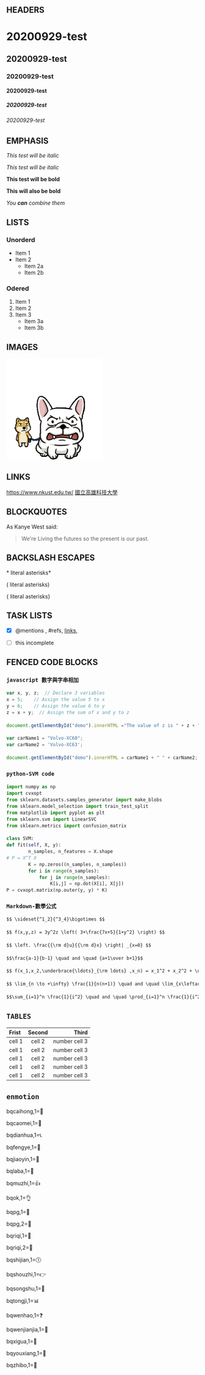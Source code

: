 ## HEADERS

# 20200929-test
## 20200929-test
### 20200929-test
#### 20200929-test
##### 20200929-test
###### 20200929-test

## EMPHASIS

*This test will be italic*

_This test will be italic_

**This test will be bold**

__This will also be bold__

*You **can** combine them*

## LISTS
### Unorderd

* Item 1
* Item 2
  * Item 2a
  * Item 2b

### Odered

1. Item 1
2. Item 2
3. Item 3
    * Item 3a
    * Item 3b
  
## IMAGES
![Cute dog](./wadog.gif "內有惡犬")

## LINKS
https://www.nkust.edu.tw/
[國立高雄科技大學](https://www.nkust.edu.tw/)


## BLOCKQUOTES

As Kanye West said:
> We're Living the futures so
> the present is our past.

## BACKSLASH ESCAPES
\* literal asterisks\*

\( literal asterisks\)

\{ literal asterisks\}

## TASK LISTS

- [x] @mentions , #refs, [links](),

- [ ] this incomplete

## FENCED CODE BLOCKS

### `javascript 數字與字串相加`

``` javascript
var x, y, z;  // Declare 3 variables
x = 5;    // Assign the value 5 to x
y = 6;    // Assign the value 6 to y
z = x + y;  // Assign the sum of x and y to z

document.getElementById("demo").innerHTML ="The value of z is " + z + ".";

var carName1 = "Volvo-XC60";
var carName2 = 'Volvo-XC63';

document.getElementById("demo").innerHTML = carName1 + " " + carName2; 

```
### `python-SVM code`

``` python
import numpy as np
import cvxopt
from sklearn.datasets.samples_generator import make_blobs
from sklearn.model_selection import train_test_split
from matplotlib import pyplot as plt
from sklearn.svm import LinearSVC
from sklearn.metrics import confusion_matrix

class SVM:
def fit(self, X, y):
        n_samples, n_features = X.shape
# P = X^T X
        K = np.zeros((n_samples, n_samples))
        for i in range(n_samples):
            for j in range(n_samples):
                K[i,j] = np.dot(X[i], X[j])
P = cvxopt.matrix(np.outer(y, y) * K)

```
### `Markdown-數學公式`

``` markdown
$$ \sideset{^1_2}{^3_4}\bigotimes $$

$$ f(x,y,z) = 3y^2z \left( 3+\frac{7x+5}{1+y^2} \right) $$

$$ \left. \frac{{\rm d}u}{{\rm d}x} \right| _{x=0} $$

$$\frac{a-1}{b-1} \quad and \quad {a+1\over b+1}$$

$$ f(x_1,x_2,\underbrace{\ldots}_{\rm ldots} ,x_n) = x_1^2 + x_2^2 + \underbrace{\cdots}_{\rm cdots} + x_n^2 $$

$$ \lim_{n \to +\infty} \frac{1}{n(n+1)} \quad and \quad \lim_{x\leftarrow{sample}} \frac{1}{n(n+1)} $$

$$\sum_{i=1}^n \frac{1}{i^2} \quad and \quad \prod_{i=1}^n \frac{1}{i^2} \quad and \quad \bigcup_{i=1}^{2} R$$

```

## `TABLES`

| Frist | Second | Third |
|:----|:-------:|------:|
| cell 1 |cell 2 | number cell 3 |
| cell 1 |cell 2 | number cell 3 |
| cell 1 |cell 2 | number cell 3 |
| cell 1 |cell 2 | number cell 3 |
| cell 1 |cell 2 | number cell 3 |

## `enmotion`
bqcaihong,1=&#x1F308;

bqcaomei,1=&#x1F353;

bqdianhua,1=&#x1F4DE;

bqfengye,1=&#x1F341;

bqjiaoyin,1=&#x1F463;

bqlaba,1=&#x1F4E3;

bqmuzhi,1=&#x1F44D;

bqok,1=&#x1F44C;

bqpg,1=&#x1F34E; 

bqpg,2=&#x1F34F;

bqriqi,1=&#x1F4C6;

bqriqi,2=&#x1F4C5;

bqshijian,1=&#x1F554; 

bqshouzhi,1=&#x1F449; 

bqsongshu,1=&#x1F332;

bqtongji,1=&#x1F4CA; 

bqwenhao,1=&#x2753; 

bqwenjianjia,1=&#x1F4C2;

bqxigua,1=&#x1F349; 

bqyouxiang,1=&#x1F4E7;

bqzhibo,1=&#x1F3A6;

